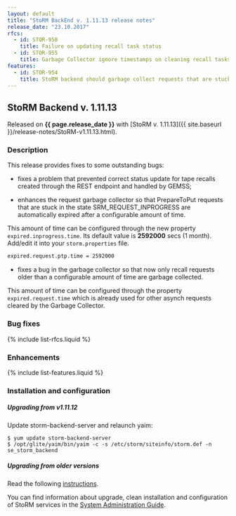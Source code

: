 ```yaml
---
layout: default
title: "StoRM BackEnd v. 1.11.13 release notes"
release_date: "23.10.2017"
rfcs:
  - id: STOR-950
    title: Failure on updating recall task status
  - id: STOR-955
    title: Garbage Collector ignore timestamps on cleaning recall tasks
features:
  - id: STOR-954
    title: StoRM backend should garbage collect requests that are stuck in SRM_IN_PROGRESS for a configurable amount of time
---
```


## StoRM Backend v. 1.11.13

Released on **{{ page.release_date }}** with [StoRM v. 1.11.13]({{ site.baseurl }}/release-notes/StoRM-v1.11.13.html).

### Description

This release provides fixes to some outstanding bugs:

* fixes a problem that prevented correct status update for tape recalls created through the REST endpoint and handled by GEMSS;

* enhances the request garbage collector so that PrepareToPut requests that are stuck in the state SRM_REQUEST_INPROGRESS are automatically expired after a configurable amount of time.

This amount of time can be configured through the new property `expired.inprogress.time`.
Its default value is **2592000** secs (1 month).
Add/edit it into your `storm.properties` file.

```bash
expired.request.ptp.time = 2592000
```

* fixes a bug in the garbage collector so that now only recall requests older than a configurable amount of time are garbage collected.

This amount of time can be configured through the property `expired.request.time` which is already used for other asynch requests cleared by the Garbage Collector.

### Bug fixes

{% include list-rfcs.liquid %}

### Enhancements

{% include list-features.liquid %}

### Installation and configuration

##### Upgrading from v1.11.12

Update storm-backend-server and relaunch yaim:

    $ yum update storm-backend-server
    $ /opt/glite/yaim/bin/yaim -c -s /etc/storm/siteinfo/storm.def -n se_storm_backend

##### Upgrading from older versions

Read the following [instructions][upgrading-old].

You can find information about upgrade, clean installation and configuration of
StoRM services in the [System Administration Guide][storm-sysadmin-guide].

[upgrading-old]: {{site.baseurl}}/documentation/sysadmin-guide/1.11.12/#upgrading
[storm-sysadmin-guide]: {{site.baseurl}}/documentation/sysadmin-guide/1.11.13
